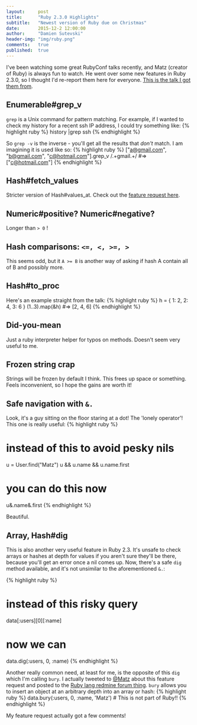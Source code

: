 ```yaml
---
layout:     post
title:      "Ruby 2.3.0 Highlights"
subtitle:   "Newest version of Ruby due on Christmas"
date:       2015-12-2 12:00:00
author:     "Damien Sutevski"
header-img: "img/ruby.png"
comments:   true
published:  true
---
```


I've been watching some great RubyConf talks recently, and Matz (creator of Ruby) is always fun to watch. He went over some new features in Ruby 2.3.0, so I thought I'd re-report them here for everyone. [This is the talk I got them from](https://www.youtube.com/watch?v=LE0g2TUsJ4U).

## Enumerable#grep_v

`grep` is a Unix command for pattern matching. For example, if I wanted to check my history for a recent ssh IP address, I could try something like:
{% highlight ruby %}
history |grep ssh
{% endhighlight %}

So `grep -v` is the inverse - you'll get all the results that *don't* match. I am imagining it is used like so:
{% highlight ruby %}
["a@gmail.com", "b@gmail.com", "c@hotmail.com"].grep_v /.+gmail.+/ 
#=> ["c@hotmail.com"]
{% endhighlight %}

## Hash#fetch_values

Stricter version of Hash#values_at. Check out the [feature request here](https://bugs.ruby-lang.org/issues/10017).

## Numeric#positive? Numeric#negative?

Longer than `> 0` !

## Hash comparisons: `<=, <, >=, >`

This seems odd, but it `A >= B` is another way of asking if hash A contain all of B and possibly more.

## Hash#to_proc

Here's an example straight from the talk:
{% highlight ruby %}
h = { 1: 2, 2: 4, 3: 6 }
(1..3).map(&h)
#=> [2, 4, 6]
{% endhighlight %}

## Did-you-mean

Just a ruby interpreter helper for typos on methods. Doesn't seem very useful to me.

## Frozen string crap

Strings will be frozen by default I think. This frees up space or something. Feels inconvenient, so I hope the gains are worth it!

## Safe navigation with `&.`

Look, it's a guy sitting on the floor staring at a dot! The 'lonely operator'! This one is really useful:
{% highlight ruby %}
# instead of this to avoid pesky nils
u = User.find("Matz")
u && u.name && u.name.first

# you can do this now
u&.name&.first
{% endhighlight %}

Beautiful.

## Array, Hash#dig
This is also another very useful feature in Ruby 2.3. It's unsafe to check arrays or hashes at depth for values if you aren't sure they'll be there, because you'll get an error once a nil comes up. Now, there's a safe `dig` method available, and it's not unsimilar to the aforementioned `&.`:

{% highlight ruby %}
# instead of this risky query
data[:users][0][:name]

# now we can
data.dig(:users, 0, :name)
{% endhighlight %}

Another really common need, at least for me, is the opposite of this `dig` which I'm calling `bury`. I actually tweeted to [@Matz](https://twitter.com/yukihiro_matz) about this feature request and posted to the [Ruby lang redmine forum thing](https://bugs.ruby-lang.org/issues/11747). `bury` allows you to insert an object at an arbitrary depth into an array or hash:
{% highlight ruby %}
data.bury(:users, 0, :name, 'Matz') # This is not part of Ruby!!
{% endhighlight %}

My feature request actually got a few comments!
